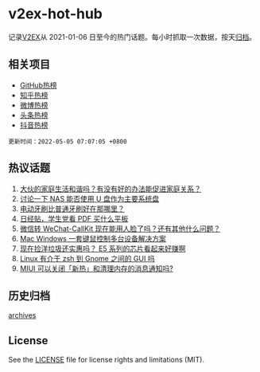 # v2ex-hot-hub

 记录[V2EX](https://www.v2ex.com/)从 2021-01-06 日至今的热门话题。每小时抓取一次数据，按天[归档](archives)。
 
 ## 相关项目

- [GitHub热榜](https://github.com/snaildev/github-hot-hub)
- [知乎热榜](https://github.com/snaildev/zhihu-hot-hub)
- [微博热榜](https://github.com/snaildev/weibo-hot-hub)
- [头条热榜](https://github.com/snaildev/toutiao-hot-hub)
- [抖音热榜](https://github.com/snaildev/douyin-hot-hub)


 `更新时间：2022-05-05 07:07:05 +0800`

## 热议话题

1. [大伙的家庭生活和谐吗？有没有好的办法能促进家庭关系？](https://www.v2ex.com/t/850760)
1. [讨论一下 NAS 能否使用 U 盘作为主要系统盘](https://www.v2ex.com/t/850761)
1. [电动牙刷比普通牙刷好在那哪里？](https://www.v2ex.com/t/850734)
1. [日经贴，学生党看 PDF 买什么平板](https://www.v2ex.com/t/850811)
1. [微信转 WeChat-CallKit 现在能用人脸了吗？还有其他什么问题？](https://www.v2ex.com/t/850728)
1. [Mac Windows 一套键鼠控制多台设备解决方案](https://www.v2ex.com/t/850750)
1. [现在捡洋垃圾还实惠吗？ E5 系列的芯片看起来好赚啊](https://www.v2ex.com/t/850779)
1. [Linux 有介于 zsh 到 Gnome 之间的 GUI 吗](https://www.v2ex.com/t/850799)
1. [MIUI 可以关闭「新热」和清理内存的消息通知吗?](https://www.v2ex.com/t/850738)

## 历史归档

[archives](archives)

## License

See the [LICENSE](LICENSE) file for license rights and limitations (MIT).
